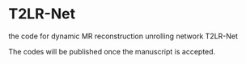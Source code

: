 # T2LR-Net
the code for dynamic MR reconstruction unrolling network T2LR-Net

The codes will be published once the manuscript is accepted.

